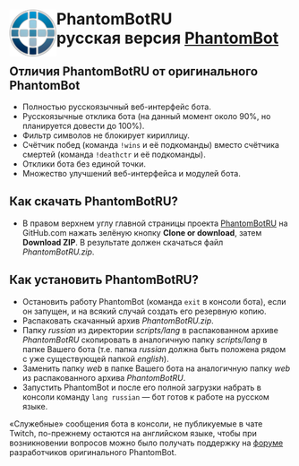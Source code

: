 # <img src="https://github.com/PhantomBotRU/PhantomBotRU/blob/master/web/panel/img/logo.png" width="84px" align="left" alt="PhantomBotRU"/> PhantomBotRU <br> русская версия [PhantomBot](https://phantom.bot)

## Отличия PhantomBotRU от оригинального PhantomBot
* Полностью русскоязычный веб-интерфейс бота.
* Русскоязычные отклика бота (на данный момент около 90%, но планируется довести до 100%).
* Фильтр символов не блокирует кириллицу.
* Счётчик побед (команда `!wins` и её подкоманды) вместо счётчика смертей (команда `!deathctr` и её подкоманды).
* Отклики бота без единой точки.
* Множество улучшений веб-интерфейса и модулей бота.

## Как скачать PhantomBotRU?
* В правом верхнем углу главной страницы проекта [PhantomBotRU](https://github.com/PhantomBotRU/PhantomBotRU) на GitHub.com нажать зелёную кнопку **Clone or download**, затем **Download ZIP**. В результате должен скачаться файл *PhantomBotRU.zip*.

## Как установить PhantomBotRU?
* Остановить работу PhantomBot (команда `exit` в консоли бота), если он запущен, и на всякий случай создать его резервную копию.
* Распаковать скачанный архив *PhantomBotRU.zip*.
* Папку *russian* из директории *scripts/lang* в распакованном архиве *PhantomBotRU* скопировать в аналогичную папку *scripts/lang* в папке Вашего бота (т.е. папка *russian* должна быть положена рядом с уже существующей папкой *english*).
* Заменить папку *web* в папке Вашего бота на аналогичную папку *web* из распакованного архива *PhantomBotRU*.
* Запустить PhantomBot и после его полной загрузки набрать в консоли команду `lang russian` — бот готов к работе на русском языке.

«Служебные» сообщения бота в консоли, не публикуемые в чате Twitch, по-прежнему остаются на английском языке, чтобы при возникновении вопросов можно было получать поддержку на [форуме](https://community.phantom.bot) разработчиков оригинального PhantomBot.
